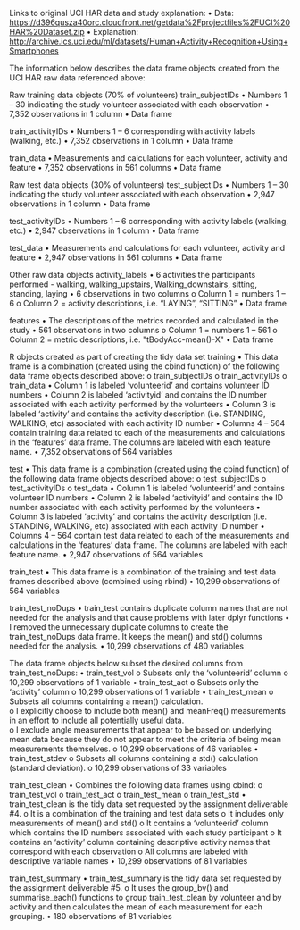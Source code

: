 Links to original UCI HAR data and study explanation:
•	Data:  https://d396qusza40orc.cloudfront.net/getdata%2Fprojectfiles%2FUCI%20HAR%20Dataset.zip
•	Explanation:  http://archive.ics.uci.edu/ml/datasets/Human+Activity+Recognition+Using+Smartphones

The information below describes the data frame objects created from the UCI HAR raw data referenced above:

Raw training data objects (70% of volunteers)
train_subjectIDs
•	Numbers 1 – 30 indicating the study volunteer associated with each observation
•	7,352 observations in 1 column
•	Data frame

train_activityIDs
•	Numbers 1 – 6 corresponding with activity labels (walking, etc.)
•	7,352 observations in 1 column
•	Data frame

train_data
•	Measurements and calculations for each volunteer, activity and feature
•	7,352 observations in 561 columns
•	Data frame

Raw test data objects (30% of volunteers)
test_subjectIDs
•	Numbers 1 – 30 indicating the study volunteer associated with each observation
•	2,947 observations in 1 column
•	Data frame

test_activityIDs 
•	Numbers 1 – 6 corresponding with activity labels (walking, etc.)
•	2,947 observations in 1 column
•	Data frame
  
test_data
•	Measurements and calculations for each volunteer, activity and feature 
•	2,947 observations in 561 columns
•	Data frame

Other raw data objects
activity_labels
•	6 activities the participants performed - walking, walking_upstairs, Walking_downstairs, sitting, standing, laying
•	6 observations in two columns
o	Column 1 = numbers 1 – 6
o	Column 2 = activity descriptions, i.e. “LAYING”, “SITTING”
•	Data frame

features
•	The descriptions of the metrics recorded and calculated in the study
•	561 observations in two columns
o	Column 1 = numbers 1 – 561
o	Column 2 = metric descriptions, i.e. "tBodyAcc-mean()-X"
•	Data frame

R objects created as part of creating the tidy data set
training
•	This data frame is a combination (created using the cbind function) of the following data frame objects described above:
o	train_subjectIDs
o	train_activityIDs
o	train_data
•	Column 1 is labeled ‘volunteerid’ and contains volunteer ID numbers
•	Column 2 is labeled ‘activityid’ and contains the ID number associated with each activity performed by the volunteers
•	Column 3 is labeled ‘activity’ and contains the activity description (i.e. STANDING, WALKING, etc) associated with each activity ID number
•	Columns 4 – 564 contain training data related to each of the measurements and calculations in the ‘features’ data frame.  The columns are labeled with each feature name.
•	7,352 observations of 564 variables

test
•	This data frame is a combination (created using the cbind function) of the following data frame objects described above:
o	test_subjectIDs
o	test_activityIDs
o	test_data
•	Column 1 is labeled ‘volunteerid’ and contains volunteer ID numbers
•	Column 2 is labeled ‘activityid’ and contains the ID number associated with each activity performed by the volunteers
•	Column 3 is labeled ‘activity’ and contains the activity description (i.e. STANDING, WALKING, etc) associated with each activity ID number
•	Columns 4 – 564 contain test data related to each of the measurements and calculations in the ‘features’ data frame.  The columns are labeled with each feature name.
•	2,947 observations of 564 variables

train_test
•	This data frame is a combination of the training and test data frames described above (combined using rbind)
•	10,299 observations of 564 variables

train_test_noDups
•	train_test contains duplicate column names that are not needed for the analysis and that cause problems with later dplyr functions
•	I removed the unnecessary duplicate columns to create the train_test_noDups data frame.  It keeps the mean() and std() columns needed for the analysis.
•	10,299 observations of 480 variables

The data frame objects below subset the desired columns from train_test_noDups:
•	train_test_vol
o	Subsets only the ‘volunteerid’ column
o	10,299 observations of 1 variable
•	train_test_act
o	Subsets only the ‘activity’ column
o	10,299 observations of 1 variable
•	train_test_mean
o	Subsets all columns containing a mean() calculation.  
o	I explicitly choose to include both mean() and meanFreq() measurements in an effort to include all potentially useful data.  
o	I exclude angle measurements that appear to be based on underlying mean data because they do not appear to meet the criteria of being mean measurements themselves.
o	10,299 observations of 46 variables
•	train_test_stdev
o	Subsets all columns containing a std() calculation (standard deviation).
o	10,299 observations of 33 variables  

train_test_clean
•	Combines the following data frames using cbind:
o	train_test_vol
o	train_test_act
o	train_test_mean
o	train_test_std
•	train_test_clean is the tidy data set requested by the assignment deliverable #4.
o	It is a combination of the training and test data sets
o	It includes only measurements of mean() and std()
o	It contains a ‘volunteerid’ column which contains the ID numbers associated with each study participant
o	It contains an ‘activity’ column containing descriptive activity names that correspond with each observation
o	All columns are labeled with descriptive variable names
•	10,299 observations of 81 variables

train_test_summary
•	train_test_summary is the tidy data set requested by the assignment deliverable #5.
o	It uses the group_by() and summarise_each() functions to group train_test_clean by volunteer and by activity and then calculates the mean of each measurement for each grouping.
•	180 observations of 81 variables


